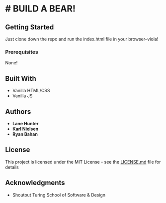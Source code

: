 # # BUILD A BEAR!

## Getting Started

Just clone down the repo and run the index.html file in your browser–viola!

### Prerequisites

None!

## Built With

* Vanilla HTML/CSS
* Vanilla JS

## Authors

* **Lane Hunter** 
* **Karl Nielsen** 
* **Ryan Bahan**


## License

This project is licensed under the MIT License - see the [LICENSE.md](LICENSE.md) file for details

## Acknowledgments

* Shoutout Turing School of Software & Design

